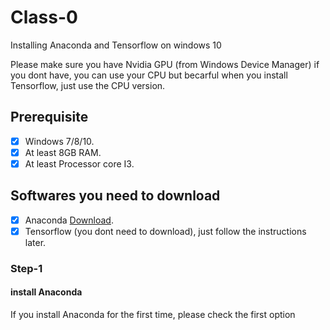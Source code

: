 # Class-0
Installing Anaconda and Tensorflow on windows 10 

Please make sure you have Nvidia GPU (from Windows Device Manager) if you dont have, you can use your CPU but becarful when you install Tensorflow, just use the CPU version.

## Prerequisite
- [x] Windows 7/8/10.
- [x] At least 8GB RAM.
- [x] At least Processor core I3.

## Softwares you need to download

- [x] Anaconda [Download](https://www.anaconda.com/download/#windows).
- [x] Tensorflow (you dont need to download), just follow the instructions later.

### Step-1 
#### install Anaconda
If you install Anaconda for the first time, please check the first option 
